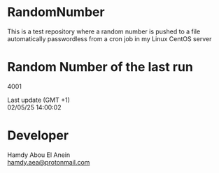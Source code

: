 # RandomNumber    
This is a test repository where a random number is pushed to a file automatically passwordless from a cron job in my Linux CentOS server    
# Random Number of the last run   
4001
      
Last update (GMT +1)    
02/05/25 14:00:02
# Developer    
Hamdy Abou El Anein   
hamdy.aea@protonmail.com
